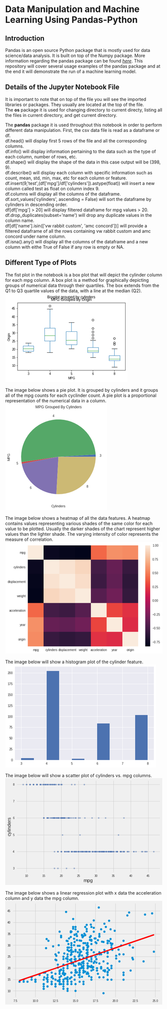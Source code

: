 # Data Manipulation and Machine Learning Using Pandas-Python

## Introduction
Pandas is an open source Python package that is mostly used for data science/data analysis. It is built on top of the Numpy package. More information regarding the pandas package can be found [*here*](https://www.activestate.com/resources/quick-reads/what-is-pandas-in-python-everything-you-need-to-know/). This repository will cover several usage examples of the pandas package and at the end it will demonstrate the run of a machine learning model. 

## Details of the Jupyter Notebook File
It is important to note that on top of the file you will see the imported libraries or packages. They usually are located at the top of the file. <br> 
The **os** package it is used for changing directory to current directy, listing all the files in current directory, and get current directory. 

The **pandas** package it is used throughout this notebook in order to perform different data manipulation. First, the csv data file is read as a dataframe or df. <br>
df.head() will display first 5 rows of the file and all the corresponding columns. <br>
df.info() will display information pertaining to the data such as the type of each column, number of rows, etc. <br>
df.shape() will display the shape of the data in this case output will be (398, 9). <br>
df.describe() will display each column with specific information such as count, mean, std, min, max, etc for each column or feature. <br>
df.insert(9,'test',(df['mpg']/df['cylinders']).astype(float)) will insert a new column called test as float on column index 9. <br>
df.columns will display all the columns of the dataframe. <br>
df.sort_values('cylinders', ascending = False) will sort the dataframe by cylinders in descending order. <br>
df[df['mpg'] > 20] will display filtered dataframe for mpg values > 20. <br>
df.drop_duplicates(subset='name') will drop any duplicate values in the column name. <br>
df[df['name'].isin(['vw rabbit custom', 'amc concord'])] will provide a filtered dataframe of all the rows containing vw rabbit custom and amc concord under name column. <br>
df.isna().any() will display all the columns of the dataframe and a new column with eithe True of False if any row is empty or NA. <br>

## Different Type of Plots
The fist plot in the notebook is a box plot that will depict the cylinder column for each mpg column. A box plot is a method for graphically depicting groups of numerical data through their quartiles. The box extends from the Q1 to Q3 quartile values of the data, with a line at the median (Q2).<br>
![](images/box_plot.png)

The image below shows a pie plot. It is grouped by cylinders and it groups all of the mpg counts for each cyclinder count. A pie plot is a proportional representation of the numerical data in a column. <br>
![](images/pie_plot.png)

The image below shows a heatmap of all the data features. A heatmap contains values representing various shades of the same color for each value to be plotted. Usually the darker shades of the chart represent higher values than the lighter shade. The varying intensity of color represents the measure of correlation. <br>
![](images/heatmap.png)

The image below will show a histogram plot of the cylinder feature. <br>
![](images/hist_plot.png)

The image below will show a scatter plot of cylinders vs. mpg columns. <br>
![](images/scatter_plot.png)

The image below shows a linear regression plot with x data the acceleration column and y data the mpg column. <br>
![](images/line.png)

